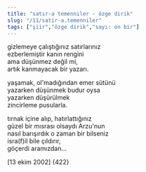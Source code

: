 ```yaml
---
title: "satır-a temenniler - özge dirik"
slug: "/11/satir-a.temenniler"
tags: ["şiir","özge dirik","sayı: on bir"]
---
```


gizlemeye çalıştığınız satırlarınız  
ezberlemiştir kanın rengini  
ama düşünmez değil mi,  
artık kanmayacak bir yazarı.

yaşamak, ol'madığından emer sütünü  
yazarken düşünmek budur oysa  
yazarken düşürülmek  
zincirleme pusularla.

tırnak içine alıp, hatırlattığınız  
güzel bir mısrası olsaydı Arzu'nun  
nasıl barışırdık o zaman bir bilseniz  
isra(f)il bile çıldırır,  
göçerdi aramızdan...

\[13 ekim 2002\] {422}

